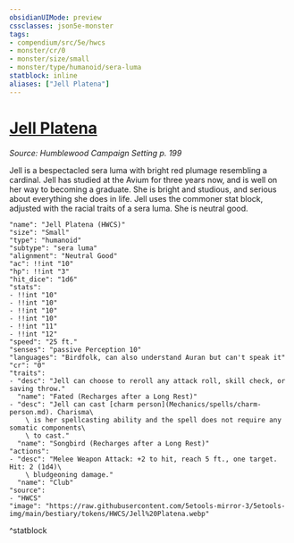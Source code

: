```yaml
---
obsidianUIMode: preview
cssclasses: json5e-monster
tags:
- compendium/src/5e/hwcs
- monster/cr/0
- monster/size/small
- monster/type/humanoid/sera-luma
statblock: inline
aliases: ["Jell Platena"]
---
```

# [Jell Platena](Mechanics\bestiary\npc/jell-platena-hwcs.md)
*Source: Humblewood Campaign Setting p. 199*  

Jell is a bespectacled sera luma with bright red plumage resembling a cardinal. Jell has studied at the Avium for three years now, and is well on her way to becoming a graduate. She is bright and studious, and serious about everything she does in life. Jell uses the commoner stat block, adjusted with the racial traits of a sera luma. She is neutral good.

```statblock
"name": "Jell Platena (HWCS)"
"size": "Small"
"type": "humanoid"
"subtype": "sera luma"
"alignment": "Neutral Good"
"ac": !!int "10"
"hp": !!int "3"
"hit_dice": "1d6"
"stats":
- !!int "10"
- !!int "10"
- !!int "10"
- !!int "10"
- !!int "11"
- !!int "12"
"speed": "25 ft."
"senses": "passive Perception 10"
"languages": "Birdfolk, can also understand Auran but can't speak it"
"cr": "0"
"traits":
- "desc": "Jell can choose to reroll any attack roll, skill check, or saving throw."
  "name": "Fated (Recharges after a Long Rest)"
- "desc": "Jell can cast [charm person](Mechanics/spells/charm-person.md). Charisma\
    \ is her spellcasting ability and the spell does not require any somatic components\
    \ to cast."
  "name": "Songbird (Recharges after a Long Rest)"
"actions":
- "desc": "Melee Weapon Attack: +2 to hit, reach 5 ft., one target. Hit: 2 (1d4)\
    \ bludgeoning damage."
  "name": "Club"
"source":
- "HWCS"
"image": "https://raw.githubusercontent.com/5etools-mirror-3/5etools-img/main/bestiary/tokens/HWCS/Jell%20Platena.webp"
```
^statblock